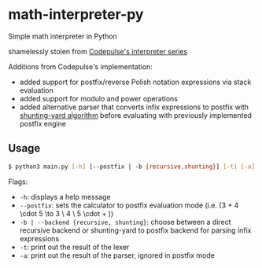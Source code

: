 # math-interpreter-py
Simple math interpreter in Python

shamelessly stolen from [Codepulse's interpreter series](https://www.youtube.com/playlist?list=PLZQftyCk7_Sdu5BFaXB_jLeJ9C78si5_3)

Additions from Codepulse's implementation:

- added support for postfix/reverse Polish notation expressions via stack evaluation
- added support for modulo and power operations
- added alternative parser that converts infix expressions to postfix with [shunting-yard algorithm](https://en.wikipedia.org/wiki/Shunting-yard_algorithm) before evaluating with previously implemented postfix engine

## Usage

```bash
$ python3 main.py [-h] [--postfix | -b {recursive,shunting}] [-t] [-a]
```
Flags:

- `-h`: displays a help message
- `--postfix`: sets the calculator to postfix evaluation mode (i.e. \(3 + 4 \cdot 5 \to 3 \ 4 \ 5 \cdot + \))
- `-b | --backend {recursive, shunting}`: choose between a direct recursive backend or shunting-yard to postfix backend for parsing infix expressions
- `-t`: print out the result of the lexer
- `-a`: print out the result of the parser, ignored in postfix mode
